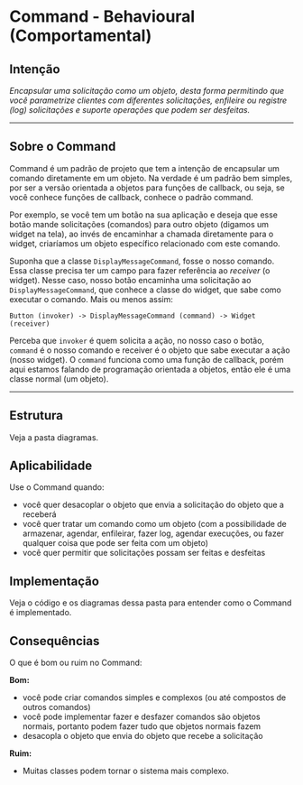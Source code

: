 # Command - Behavioural (Comportamental)

## Intenção

*Encapsular uma solicitação como um objeto, desta forma permitindo que você parametrize clientes com diferentes solicitações, enfileire ou registre (log) solicitações e suporte operações que podem ser desfeitas.*

---

## Sobre o Command

Command é um padrão de projeto que tem a intenção de encapsular um comando diretamente em um objeto. Na verdade é um padrão bem simples, por ser a versão orientada a objetos para funções de callback, ou seja, se você conhece funções de callback, conhece o padrão command.

Por exemplo, se você tem um botão na sua aplicação e deseja que esse botão mande solicitações (comandos) para outro objeto (digamos um widget na tela), ao invés de encaminhar a chamada diretamente para o widget, criaríamos um objeto específico relacionado com este comando. 

Suponha que a classe `DisplayMessageCommand`, fosse o nosso comando. Essa classe precisa ter um campo para fazer referência ao *receiver* (o widget). Nesse caso, nosso botão encaminha uma solicitação ao `DisplayMessageCommand`, que conhece a classe do widget, que sabe como executar o comando. Mais ou menos assim:

```
Button (invoker) -> DisplayMessageCommand (command) -> Widget (receiver)
```

Perceba que `invoker` é quem solicita a ação, no nosso caso o botão, `command` é o nosso comando e receiver é o objeto que sabe executar a ação (nosso widget). O `command` funciona como uma função de callback, porém aqui estamos falando de programação orientada a objetos, então ele é uma classe normal (um objeto).

---

## Estrutura

Veja a pasta diagramas.

## Aplicabilidade

Use o Command quando:

- você quer desacoplar o objeto que envia a solicitação do objeto que a receberá 
- você quer tratar um comando como um objeto (com a possibilidade de armazenar, agendar, enfileirar,  fazer log, agendar execuções, ou fazer qualquer coisa que pode ser feita com um objeto)
- você quer permitir que solicitações possam ser feitas e desfeitas


## Implementação

Veja o código e os diagramas dessa pasta para entender como o Command é implementado.

## Consequências

O que é bom ou ruim no Command:

**Bom:**
- você pode criar comandos simples e complexos (ou até compostos de outros comandos)
- você pode implementar fazer e desfazer
comandos são objetos normais, portanto podem fazer tudo que objetos normais fazem
- desacopla o objeto que envia do objeto que recebe a solicitação

**Ruim:**
- Muitas classes podem tornar o sistema mais complexo.